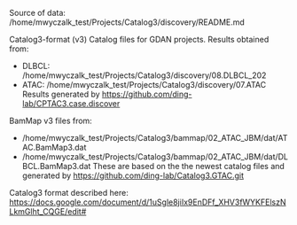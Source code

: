 Source of data:
    /home/mwyczalk_test/Projects/Catalog3/discovery/README.md

Catalog3-format (v3) Catalog files for GDAN projects.  Results obtained from:
* DLBCL: /home/mwyczalk_test/Projects/Catalog3/discovery/08.DLBCL_202
* ATAC: /home/mwyczalk_test/Projects/Catalog3/discovery/07.ATAC
Results generated by https://github.com/ding-lab/CPTAC3.case.discover

BamMap v3 files from:
* /home/mwyczalk_test/Projects/Catalog3/bammap/02_ATAC_JBM/dat/ATAC.BamMap3.dat
* /home/mwyczalk_test/Projects/Catalog3/bammap/02_ATAC_JBM/dat/DLBCL.BamMap3.dat
These are based on the the newest catalog files and generated by
    https://github.com/ding-lab/Catalog3.GTAC.git

Catalog3 format described here: https://docs.google.com/document/d/1uSgle8jiIx9EnDFf_XHV3fWYKFElszNLkmGlht_CQGE/edit#

